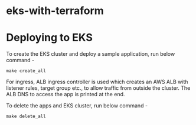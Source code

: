 # eks-with-terraform

# Deploying to EKS 

To create the EKS cluster and deploy a sample application, run below command -

```
make create_all
```

For ingress, ALB ingress controller is used which creates an AWS ALB with listener rules, target group etc., to allow traffic from outside the cluster. The ALB DNS to access the app is printed at the end. 

To delete the apps and EKS cluster, run below command -

```
make delete_all
```
